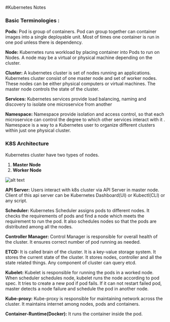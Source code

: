 #Kubernetes Notes

### Basic Terminologies :

**Pods:** Pod is group of containers. Pod can group together can container images into a single deployable unit. Most of times
one container is run in one pod unless there is dependency.

**Node:**  Kubernetes runs workload by placing container into Pods to run on Nodes.
A node may be a  virtual or physical machine depending on the cluster.

**Cluster:** A kubernetes cluster is set of nodes running an applications.
Kubernetes cluster consist of one master node and set of worker nodes. These nodes can be either
physical computers or virtual machines. The master node controls the state of the cluster.

**Services:** Kubernetes services provide load balancing, naming and discovery to isolate one microservice from another

**Namespace:** Namespace provide isolation and access control, so that each microservice can control the degree to which other services interact with it
. Namespace is a way to a Kubernetes user to organize different clusters within just one physical cluster.

### K8S Architecture

Kubernetes cluster have two types of nodes.
1. **Master Node**
2. **Worker Node**

![alt text](github.com/Shaad7/notes/images/K8S_Archi.png)

**API Server:** Users interact with k8s cluster via API Server in master node. Client of this api server can
be Kubernetes Dashboard(UI) or Kubectl(CLI) or any script.

**Scheduler:** Kubernetes Scheduler assigns pods to different nodes. It checks the requirements of pods and find 
a node which meets the requirement to run the pod. It also schedules nodes so that the pods are distributed 
among all the nodes.

**Controller Manager:** Control Manager is responsible for overall health of the cluster. It ensures correct
number of pod running as needed.

**ETCD:** It is called brain of the cluster. It is a key-value storage system. It stores the current state of 
the cluster. It stores nodes, controller and all the state related things. Any component of cluster can query etcd.

**Kubelet:** Kubelet is responsible for running the pods in a worked node. When scheduler schedules node, kubelet
runs the node according to pod spec. It tries to create a new pod if pod fails. If it can not 
restart failed pod, master detects a node failure and schedule the pod in another node.

**Kube-proxy:** Kube-proxy is responsible for maintaining network across the cluster. It maintains internet among
nodes, pods and containers.

**Container-Runtime(Docker):** It runs the container inside the pod.
